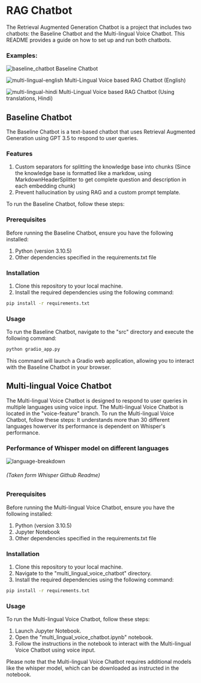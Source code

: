 # RAG Chatbot

The Retrieval Augmented Generation Chatbot is a project that includes two chatbots: the Baseline Chatbot and the Multi-lingual Voice Chatbot. This README provides a guide on how to set up and run both chatbots.
### Examples:
![baseline_chatbot](https://github.com/ayush-vatsal/chatbot-RAG/assets/57457066/cb394f53-1bf0-4cb6-a252-368be3531be1)
Baseline Chatbot

![multi-lingual-english](https://github.com/ayush-vatsal/chatbot-RAG/assets/57457066/7f881d9b-5f3f-4a11-8782-fe45a81c0351)
Multi-Lingual Voice based RAG Chatbot (English)

![multi-lingual-hindi](https://github.com/ayush-vatsal/chatbot-RAG/assets/57457066/a2df6852-b943-4f36-8026-22e3b44af664)
Multi-Lingual Voice based RAG Chatbot (Using translations, Hindi)


## Baseline Chatbot

The Baseline Chatbot is a text-based chatbot that uses Retrieval Augmented Generation using GPT 3.5 to respond to user queries. 
### Features
1. Custom separators for splitting the knowledge base into chunks (Since the knowledge base is formatted like a markdow, using MarkdownHeaderSplitter to get complete question and description in each embedding chunk)
2. Prevent hallucination by using RAG and a custom prompt template.

To run the Baseline Chatbot, follow these steps:

### Prerequisites

Before running the Baseline Chatbot, ensure you have the following installed:

1. Python (version 3.10.5)
2. Other dependencies specified in the requirements.txt file

### Installation

1. Clone this repository to your local machine.
2. Install the required dependencies using the following command:

```bash
pip install -r requirements.txt
```

### Usage

To run the Baseline Chatbot, navigate to the "src" directory and execute the following command:

```bash
python gradio_app.py
```

This command will launch a Gradio web application, allowing you to interact with the Baseline Chatbot in your browser.

## Multi-lingual Voice Chatbot

The Multi-lingual Voice Chatbot is designed to respond to user queries in multiple languages using voice input. The Multi-lingual Voice Chatbot is located in the "voice-feature" branch. To run the Multi-lingual Voice Chatbot, follow these steps:
It understands more than 30 different languages howerver its performance is dependent on Whisper's performance.
### Performance of Whisper model on different languages
![language-breakdown](https://github.com/ayush-vatsal/chatbot-RAG/assets/57457066/f62da70a-e7f0-411b-9deb-dc5bbef14608)
###### (Taken form Whisper Github Readme)
### Prerequisites

Before running the Multi-lingual Voice Chatbot, ensure you have the following installed:

1. Python (version 3.10.5)
2. Jupyter Notebook
3. Other dependencies specified in the requirements.txt file

### Installation

1. Clone this repository to your local machine.
2. Navigate to the "multi_lingual_voice_chatbot" directory.
3. Install the required dependencies using the following command:

```bash
pip install -r requirements.txt
```

### Usage

To run the Multi-lingual Voice Chatbot, follow these steps:

1. Launch Jupyter Notebook.
2. Open the "multi_lingual_voice_chatbot.ipynb" notebook.
3. Follow the instructions in the notebook to interact with the Multi-lingual Voice Chatbot using voice input.

Please note that the Multi-lingual Voice Chatbot requires additional models like the whisper model, which can be downloaded as instructed in the notebook.

